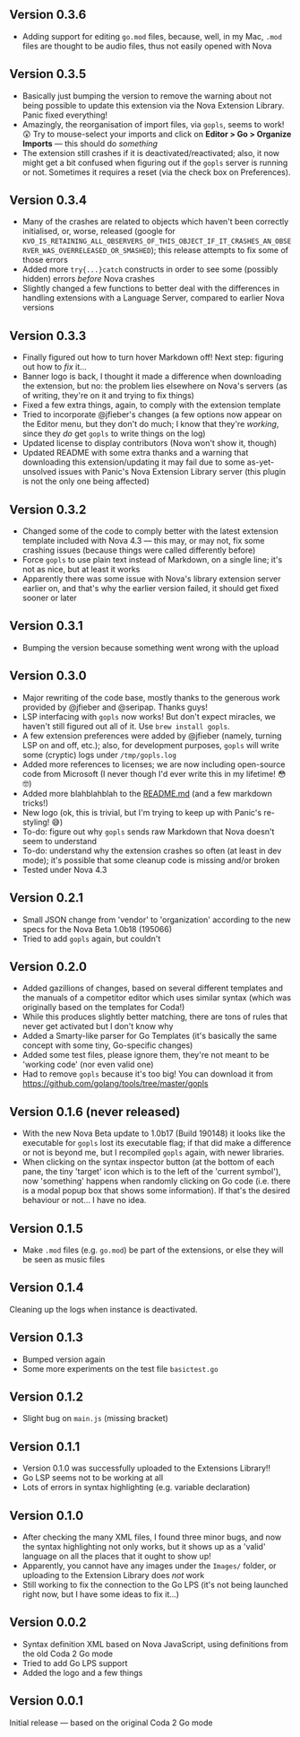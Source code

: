 ## Version 0.3.6

- Adding support for editing `go.mod` files, because, well, in my Mac, `.mod` files are thought to be audio files, thus not easily opened with Nova

## Version 0.3.5

- Basically just bumping the version to remove the warning about not being possible to update this extension via the Nova Extension Library. Panic fixed everything!
- Amazingly, the reorganisation of import files, via `gopls`, seems to work! 😲 Try to mouse-select your imports and click on **Editor > Go > Organize Imports** — this should do *something*
- The extension still crashes if it is deactivated/reactivated; also, it now might get a bit confused when figuring out if the `gopls` server is running or not. Sometimes it requires a reset (via the check box on Preferences).

## Version 0.3.4

- Many of the crashes are related to objects which haven't been correctly initialised, or, worse, released (google for `KVO_IS_RETAINING_ALL_OBSERVERS_OF_THIS_OBJECT_IF_IT_CRASHES_AN_OBSERVER_WAS_OVERRELEASED_OR_SMASHED`); this release attempts to fix some of those errors
- Added more `try{...}catch` constructs in order to see some (possibly hidden) errors _before_ Nova crashes
- Slightly changed a few functions to better deal with the differences in handling extensions with a Language Server, compared to earlier Nova versions

## Version 0.3.3

- Finally figured out how to turn hover Markdown off! Next step: figuring out how to _fix_ it...
- Banner logo is back, I thought it made a difference when downloading the extension, but no: the problem lies elsewhere on Nova's servers (as of writing, they're on it and trying to fix things)
- Fixed a few extra things, again, to comply with the extension template
- Tried to incorporate @jfieber's changes (a few options now appear on the Editor menu, but they don't do much; I know that they're _working_, since they _do_ get `gopls` to write things on the log)
- Updated license to display contributors (Nova won't show it, though)
- Updated README with some extra thanks and a warning that downloading this extension/updating it may fail due to some as-yet-unsolved issues with Panic's Nova Extension Library server (this plugin is not the only one being affected)

## Version 0.3.2

- Changed some of the code to comply better with the latest extension template included with Nova 4.3 — this may, or may not, fix some crashing issues (because things were called differently before)
- Force `gopls` to use plain text instead of Markdown, on a single line; it's not as nice, but at least it works
- Apparently there was some issue with Nova's library extension server earlier on, and that's why the earlier version failed, it should get fixed sooner or later

## Version 0.3.1

- Bumping the version because something went wrong with the upload

## Version 0.3.0

- Major rewriting of the code base, mostly thanks to the generous work provided by @jfieber and @seripap. Thanks guys!
- LSP interfacing with `gopls` now works! But don't expect miracles, we haven't still figured out all of it. Use `brew install gopls`.
- A few extension preferences were added by @jfieber (namely, turning LSP on and off, etc.); also, for development purposes, `gopls` will write some (cryptic) logs under `/tmp/gopls.log`
- Added more references to licenses; we are now including open-source code from Microsoft (I never though I'd ever write this in my lifetime! 😳🤓)
- Added more blahblahblah to the [README.md](README.md) (and a few markdown tricks!)
- New logo (ok, this is trivial, but I'm trying to keep up with Panic's re-styling! 😅)
- To-do: figure out why `gopls` sends raw Markdown that Nova doesn't seem to understand
- To-do: understand why the extension crashes so often (at least in dev mode); it's possible that some cleanup code is missing and/or broken
- Tested under Nova 4.3

## Version 0.2.1

- Small JSON change from 'vendor' to 'organization' according to the new specs for the Nova Beta 1.0b18 (195066)
- Tried to add `gopls` again, but couldn't

## Version 0.2.0

- Added gazillions of changes, based on several different templates and the manuals of a competitor editor which uses similar syntax (which was originally based on the templates for Coda!)
- While this produces slightly better matching, there are tons of rules that never get activated but I don't know why
- Added a Smarty-like parser for Go Templates (it's basically the same concept with some tiny, Go-specific changes)
- Added some test files, please ignore them, they're not meant to be 'working code' (nor even valid one)
- Had to remove `gopls` because it's too big! You can download it from https://github.com/golang/tools/tree/master/gopls

## Version 0.1.6 (never released)

- With the new Nova Beta update to 1.0b17 (Build 190148) it looks like the executable for `gopls` lost its executable flag; if that did make a difference or not is beyond me, but I recompiled `gopls` again, with newer libraries.
- When clicking on the syntax inspector button (at the bottom of each pane, the tiny 'target' icon which is to the left of the 'current symbol'), now 'something' happens when randomly clicking on Go code (i.e. there is a modal popup box that shows some information). If that's the desired behaviour or not... I have no idea.

## Version 0.1.5

- Make `.mod` files (e.g. `go.mod`) be part of the extensions, or else they will be seen as music files

## Version 0.1.4

Cleaning up the logs when instance is deactivated.

## Version 0.1.3

- Bumped version again
- Some more experiments on the test file `basictest.go`

## Version 0.1.2

- Slight bug on `main.js` (missing bracket)

## Version 0.1.1

- Version 0.1.0 was successfully uploaded to the Extensions Library!!
- Go LSP seems not to be working at all
- Lots of errors in syntax highlighting (e.g. variable declaration)

## Version 0.1.0

- After checking the many XML files, I found three minor bugs, and now the syntax highlighting not only works, but it shows up as a 'valid' language on all the places that it ought to show up!
- Apparently, you cannot have any images under the `Images/` folder, or uploading to the Extension Library does _not_ work
- Still working to fix the connection to the Go LPS (it's not being launched right now, but I have some ideas to fix it...)

## Version 0.0.2

- Syntax definition XML based on Nova JavaScript, using definitions from the old Coda 2 Go mode
- Tried to add Go LPS support
- Added the logo and a few things

## Version 0.0.1

Initial release — based on the original Coda 2 Go mode
